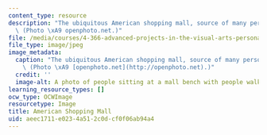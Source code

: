 ```yaml
---
content_type: resource
description: "The ubiquitous American shopping mall, source of many personal narratives.\
  \ (Photo \xA9 openphoto.net.)"
file: /media/courses/4-366-advanced-projects-in-the-visual-arts-personal-narrative-spring-2004/aeec1711e0234a512c0dcf0f06ab94a4_4-366s04.jpg
file_type: image/jpeg
image_metadata:
  caption: "The ubiquitous American shopping mall, source of many personal narratives.\
    \ (Photo \xA9 [openphoto.net](http://openphoto.net).)"
  credit: ''
  image-alt: A photo of people sitting at a mall bench with people walking by.
learning_resource_types: []
ocw_type: OCWImage
resourcetype: Image
title: American Shopping Mall
uid: aeec1711-e023-4a51-2c0d-cf0f06ab94a4
---
```

